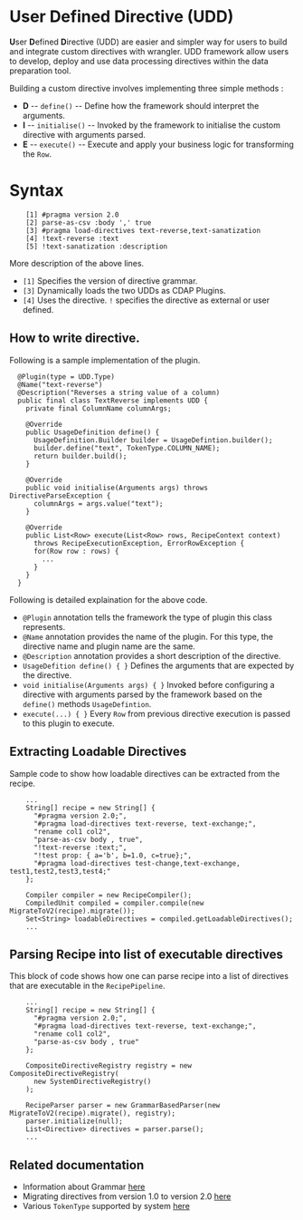 # User Defined Directive (UDD)

**U**ser **D**efined **D**irective (UDD) are easier and simpler way for users to build and integrate custom directives with wrangler. UDD framework allow users to develop, deploy and use data processing directives within the data preparation tool.

Building a custom directive involves implementing three simple methods :
  * **D** -- `define()` -- Define how the framework should interpret the arguments. 
  * **I** -- `initialise()` -- Invoked by the framework to initialise the custom directive with arguments parsed. 
  * **E** -- `execute()` -- Execute and apply your business logic for transforming the `Row`.
    
# Syntax

```
    [1] #pragma version 2.0
    [2] parse-as-csv :body ',' true
    [3] #pragma load-directives text-reverse,text-sanatization
    [4] !text-reverse :text
    [5] !text-sanatization :description
```

More description of the above lines. 

  * `[1]` Specifies the version of directive grammar.
  * `[3]` Dynamically loads the two UDDs as CDAP Plugins. 
  * `[4]` Uses the directive. `!` specifies the directive as external or user defined.

## How to write directive.

Following is a sample implementation of the plugin.

```
  @Plugin(type = UDD.Type)
  @Name("text-reverse")
  @Description("Reverses a string value of a column)
  public final class TextReverse implements UDD {
    private final ColumnName columnArgs;

    @Override
    public UsageDefinition define() {
      UsageDefinition.Builder builder = UsageDefintion.builder();
      builder.define("text", TokenType.COLUMN_NAME);
      return builder.build();
    }

    @Override
    public void initialise(Arguments args) throws DirectiveParseException {
      columnArgs = args.value("text");
    }

    @Override
    public List<Row> execute(List<Row> rows, RecipeContext context)
      throws RecipeExecutionException, ErrorRowException {
      for(Row row : rows) {
        ...
      }
    }
  }
```

Following is detailed explaination for the above code.

  * `@Plugin` annotation tells the framework the type of plugin this class represents.
  * `@Name` annotation provides the name of the plugin. For this type, the directive name and plugin name are the same.
  * `@Description` annotation provides a short description of the directive.
  * `UsageDefition define() { }` Defines the arguments that are expected by the directive.
  * `void initialise(Arguments args) { }` Invoked before configuring a directive with arguments parsed by the framework based on the `define()` methods `UsageDefintion`.
  * `execute(...) { }` Every `Row` from previous directive execution is passed to this plugin to execute.

## Extracting Loadable Directives

Sample code to show how loadable directives can be extracted from the recipe.

```
    ...
    String[] recipe = new String[] {
      "#pragma version 2.0;",
      "#pragma load-directives text-reverse, text-exchange;",
      "rename col1 col2",
      "parse-as-csv body , true",
      "!text-reverse :text;",
      "!test prop: { a='b', b=1.0, c=true};",
      "#pragma load-directives test-change,text-exchange, test1,test2,test3,test4;"
    };

    Compiler compiler = new RecipeCompiler();
    CompiledUnit compiled = compiler.compile(new MigrateToV2(recipe).migrate());
    Set<String> loadableDirectives = compiled.getLoadableDirectives();
    ...
```

## Parsing Recipe into list of executable directives

This block of code shows how one can parse recipe into a list of
directives that are executable in the `RecipePipeline`.

```
    ...
    String[] recipe = new String[] {
      "#pragma version 2.0;",
      "#pragma load-directives text-reverse, text-exchange;",
      "rename col1 col2",
      "parse-as-csv body , true"
    };

    CompositeDirectiveRegistry registry = new CompositeDirectiveRegistry(
      new SystemDirectiveRegistry()
    );

    RecipeParser parser = new GrammarBasedParser(new MigrateToV2(recipe).migrate(), registry);
    parser.initialize(null);
    List<Directive> directives = parser.parse();
    ...
```

## Related documentation

  * Information about Grammar [here](grammar/grammar-info.md)
  * Migrating directives from version 1.0 to version 2.0 [here](directive-migration.md)
  * Various `TokenType` supported by system [here](../api/src/main/java/co/cask/wrangler/api/parser/TokenType.java)
